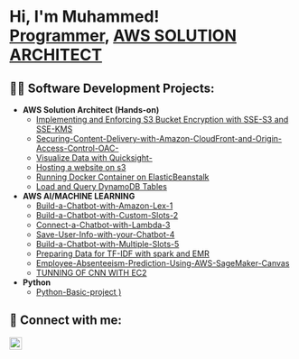 <h1>Hi, I'm Muhammed! <br/><a href="https://github.com/joshmadakor1">Programmer</a>, <a href="www.linkedin.com/in/muhammed-ameen-21897824a">AWS SOLUTION ARCHITECT</a>
  
<h2>👨‍💻 Software Development Projects:</h2>

- <b>AWS Solution Architect (Hands-on)</b>
  - [Implementing and Enforcing S3 Bucket Encryption with SSE-S3 and SSE-KMS](https://github.com/Mmunabau/-Implementing-S3-Bucket-Encryption-with-SSE-S3-and-SSE-KMS)
  - [Securing-Content-Delivery-with-Amazon-CloudFront-and-Origin-Access-Control-OAC-](https://github.com/Mmunabau/Securing-Content-Delivery-with-Amazon-CloudFront-and-Origin-Access-Control-OAC-)
  - [Visualize Data with Quicksight-](https://github.com/Mmunabau/-Visualize-data-with-QuickSight/blob/main/README.md)
  - [Hosting a website on s3](https://github.com/Mmunabau/Hosting-a-Website-on-s3/blob/main/README.md)
  - [Running Docker Container on ElasticBeanstalk](https://github.com/Mmunabau/Running-Docker-containers-on-Elastic-Beanstalk/tree/main)
  - [Load and Query DynamoDB Tables](https://github.com/Mmunabau/Load-and-Query-DynamoDB-Tables/blob/main/README.md)
- <b>AWS AI/MACHINE LEARNING </b>
   - [Build-a-Chatbot-with-Amazon-Lex-1](https://github.com/Mmunabau/-Build-a-Chatbot-with-Amazon-Lex-1-)
   - [Build-a-Chatbot-with-Custom-Slots-2](https://github.com/Mmunabau/Build-a-Chatbot-with-Custom-Slots-2)
   - [Connect-a-Chatbot-with-Lambda-3](https://github.com/Mmunabau/Connect-a-Chatbot-with-Lambda-3)
   - [Save-User-Info-with-your-Chatbot-4](https://github.com/Mmunabau/-Save-User-Info-with-your-Chatbot)
   - [Build-a-Chatbot-with-Multiple-Slots-5](https://github.com/Mmunabau/-Build-a-Chatbot-with-Multiple-Slots-5)
  - [Preparing Data for TF-IDF with spark and EMR](https://github.com/Mmunabau/Preparing-TF-IDF-with-spark-and-EMR-studio/tree/main) <b></b></i>
  - [Employee-Absenteeism-Prediction-Using-AWS-SageMaker-Canvas](https://github.com/Mmunabau/Employee-Absenteeism-Prediction-Using-AWS-SageMaker-Canvas) <b></b></i>
  - [TUNNING OF CNN WITH EC2](https://github.com/Mmunabau/TUNNING-OF-CNN-WITH-EC2) <b></b></i>
- <b>Python</b>
  - [Python-Basic-project )](https://github.com/Mmunabau/phyton-project)

<h2> 🤳 Connect with me:</h2>

[<img align="left" alt="Ameen | LinkedIn" width="22px" src="www.linkedin.com/in/muhammed-ameen-21897824a" />][linkedin]

[linkedin]:www.linkedin.com/in/muhammed-ameen-21897824a

<!--
**Ameen/Ameen** is a ✨ _special_ ✨ repository because its `README.md` (this file) appears on your GitHub profile.

Here are some ideas to get you started:

- 🔭 I’m currently working on ...
- 🌱 I’m currently learning ...
- 👯 I’m looking to collaborate on ...
- 🤔 I’m looking for help with ...
- 💬 Ask me about ...
- 📫 How to reach me: ...
- 😄 Pronouns: ...
- ⚡ Fun fact: ...
-->

